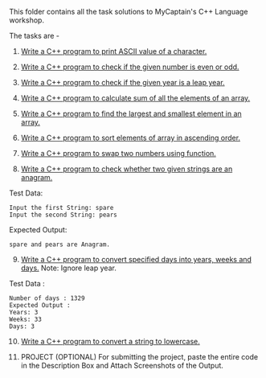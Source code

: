 This folder contains all the task solutions to MyCaptain's C++ Language workshop.

The tasks are -

1. [Write a C++ program to print ASCII value of a character.](task1.cpp)

2. [Write a C++ program to check if the given number is even or odd.](task2.cpp)

3. [Write a C++ program to check if the given year is a leap year.](task3.cpp)

4. [Write a C++ program to calculate sum of all the elements of an array.](task4.cpp)

5. [Write a C++ program to find the largest and smallest element in an array.](task5.cpp)

6. [Write a C++ program to sort elements of array in ascending order.](task6.cpp)

7. [Write a C++ program to swap two numbers using function.](task7.cpp)

8. [Write a C++ program to check whether two given strings are an anagram.](task8.cpp)

Test Data:

```
Input the first String: spare
Input the second String: pears
```

Expected Output:

```
spare and pears are Anagram.
```

9. [Write a C++ program to convert specified days into years, weeks and days.](task9.cpp)
   Note: Ignore leap year.

Test Data :

```
Number of days : 1329
Expected Output :
Years: 3
Weeks: 33
Days: 3
```

10. [Write a C++ program to convert a string to lowercase.](task10.cpp)

11. PROJECT (OPTIONAL)
    For submitting the project, paste the entire code in the Description Box and Attach Screenshots of the Output.
